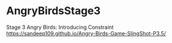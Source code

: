 # AngryBirdsStage3
Stage 3 Angry Birds: Introducing Constraint
https://sandeep109.github.io/Angry-Birds-Game-SlingShot-P3.5/
